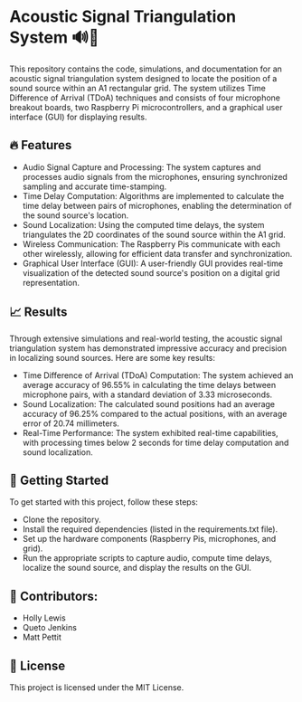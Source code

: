 # Acoustic Signal Triangulation System 🔊📡
This repository contains the code, simulations, and documentation for an acoustic signal triangulation system designed to locate the position of a sound source within an A1 rectangular grid. The system utilizes Time Difference of Arrival (TDoA) techniques and consists of four microphone breakout boards, two Raspberry Pi microcontrollers, and a graphical user interface (GUI) for displaying results. 

## 🔥 Features
- Audio Signal Capture and Processing: The system captures and processes audio signals from the microphones, ensuring synchronized sampling and accurate time-stamping. 
- Time Delay Computation: Algorithms are implemented to calculate the time delay between pairs of microphones, enabling the determination of the sound source's location. 
- Sound Localization: Using the computed time delays, the system triangulates the 2D coordinates of the sound source within the A1 grid. 
- Wireless Communication: The Raspberry Pis communicate with each other wirelessly, allowing for efficient data transfer and synchronization.
- Graphical User Interface (GUI): A user-friendly GUI provides real-time visualization of the detected sound source's position on a digital grid representation. 

## 📈 Results
Through extensive simulations and real-world testing, the acoustic signal triangulation system has demonstrated impressive accuracy and precision in localizing sound sources. Here are some key results:
- Time Difference of Arrival (TDoA) Computation: The system achieved an average accuracy of 96.55% in calculating the time delays between microphone pairs, with a standard deviation of 3.33 microseconds. 
- Sound Localization: The calculated sound positions had an average accuracy of 96.25% compared to the actual positions, with an average error of 20.74 millimeters. 
- Real-Time Performance: The system exhibited real-time capabilities, with processing times below 2 seconds for time delay computation and sound localization.

## 🚀 Getting Started
To get started with this project, follow these steps:
- Clone the repository.
- Install the required dependencies (listed in the requirements.txt file).
- Set up the hardware components (Raspberry Pis, microphones, and grid).
- Run the appropriate scripts to capture audio, compute time delays, localize the sound source, and display the results on the GUI. 


## 🤝 Contributors:
- Holly Lewis
- Queto Jenkins
- Matt Pettit

## 📜 License
This project is licensed under the MIT License.
